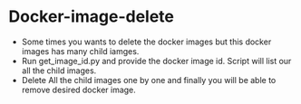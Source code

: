 # Docker-image-delete
* Some times you wants to delete  the docker images but this docker images has many child iamges.
* Run get_image_id.py and provide the docker image  id. Script will  list our all the child  images.
* Delete All the  child  images one by  one and finally you will be able  to remove  desired docker image. 
